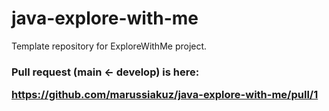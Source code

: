 # java-explore-with-me
Template repository for ExploreWithMe project.

<h3>Pull request (main ← develop) is here:</3>

https://github.com/marussiakuz/java-explore-with-me/pull/1
